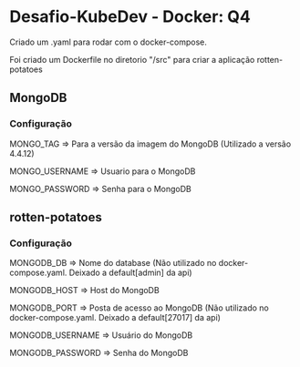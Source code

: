 # Desafio-KubeDev - Docker: Q4
Criado um .yaml para rodar com o docker-compose. 

Foi criado um Dockerfile no diretorio "/src" para criar a aplicação rotten-potatoes


## MongoDB

### Configuração

MONGO_TAG      => Para a versão da imagem do MongoDB (Utilizado a versão 4.4.12)

MONGO_USERNAME => Usuario para o MongoDB

MONGO_PASSWORD => Senha para o MongoDB 


## rotten-potatoes

### Configuração

MONGODB_DB => Nome do database (Não utilizado no docker-compose.yaml. Deixado a default[admin] da api)

MONGODB_HOST => Host do MongoDB

MONGODB_PORT => Posta de acesso ao MongoDB (Não utilizado no docker-compose.yaml. Deixado a default[27017] da api)

MONGODB_USERNAME => Usuário do MongoDB

MONGODB_PASSWORD => Senha do MongoDB
